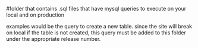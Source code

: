 #folder that contains .sql files that have mysql queries to execute on your local and on production

examples would be the query to create a new table.
since the site will break on local if the table is not created, this query must be 
added to this folder under the appropriate release number.